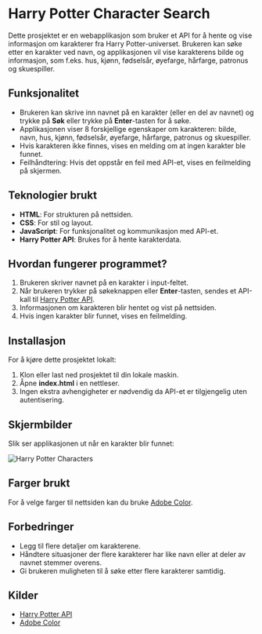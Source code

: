 # Harry Potter Character Search

Dette prosjektet er en webapplikasjon som bruker et API for å hente og vise informasjon om karakterer fra Harry Potter-universet. Brukeren kan søke etter en karakter ved navn, og applikasjonen vil vise karakterens bilde og informasjon, som f.eks. hus, kjønn, fødselsår, øyefarge, hårfarge, patronus og skuespiller.

## Funksjonalitet

- Brukeren kan skrive inn navnet på en karakter (eller en del av navnet) og trykke på **Søk** eller trykke på **Enter**-tasten for å søke.
- Applikasjonen viser 8 forskjellige egenskaper om karakteren: bilde, navn, hus, kjønn, fødselsår, øyefarge, hårfarge, patronus og skuespiller.
- Hvis karakteren ikke finnes, vises en melding om at ingen karakter ble funnet.
- Feilhåndtering: Hvis det oppstår en feil med API-et, vises en feilmelding på skjermen.

## Teknologier brukt

- **HTML**: For strukturen på nettsiden.
- **CSS**: For stil og layout.
- **JavaScript**: For funksjonalitet og kommunikasjon med API-et.
- **Harry Potter API**: Brukes for å hente karakterdata.

## Hvordan fungerer programmet?

1. Brukeren skriver navnet på en karakter i input-feltet.
2. Når brukeren trykker på søkeknappen eller **Enter**-tasten, sendes et API-kall til [Harry Potter API](https://hp-api.onrender.com/api/characters).
3. Informasjonen om karakteren blir hentet og vist på nettsiden.
4. Hvis ingen karakter blir funnet, vises en feilmelding.

## Installasjon

For å kjøre dette prosjektet lokalt:

1. Klon eller last ned prosjektet til din lokale maskin.
2. Åpne **index.html** i en nettleser.
3. Ingen ekstra avhengigheter er nødvendig da API-et er tilgjengelig uten autentisering.

## Skjermbilder

Slik ser applikasjonen ut når en karakter blir funnet:

![Harry Potter Characters](https://via.placeholder.com/300)

## Farger brukt

For å velge farger til nettsiden kan du bruke [Adobe Color](https://color.adobe.com/nb/).

## Forbedringer

- Legg til flere detaljer om karakterene.
- Håndtere situasjoner der flere karakterer har like navn eller at deler av navnet stemmer overens.
- Gi brukeren muligheten til å søke etter flere karakterer samtidig.

## Kilder

- [Harry Potter API](https://hp-api.onrender.com/api/characters)
- [Adobe Color](https://color.adobe.com/nb/)
